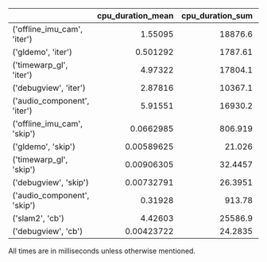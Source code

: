 |                             |   cpu_duration_mean |   cpu_duration_sum |   cpu_duration_std |   count |   wall_duration_mean |   wall_duration_sum |   wall_duration_std |   period_mean |   period_std |
|:----------------------------|--------------------:|-------------------:|-------------------:|--------:|---------------------:|--------------------:|--------------------:|--------------:|-------------:|
| ('offline_imu_cam', 'iter') |          1.55095    |         18876.6    |         4.70159    |   12171 |            3.59763   |          43786.7    |           12.1525   |   4.99966     |      12.5677 |
| ('gldemo', 'iter')          |          0.501292   |          1787.61   |         0.34703    |    3566 |           16.9671    |          60504.6    |            2.4799   |   0.00860905  |    1015.96   |
| ('timewarp_gl', 'iter')     |          4.97322    |         17804.1    |         2.31616    |    3580 |           16.6217    |          59505.7    |            5.13286  |   0.00396823  |     999.385  |
| ('debugview', 'iter')       |          2.87816    |         10367.1    |         0.880799   |    3602 |           16.6371    |          59926.8    |            4.53035  |   0.0040398   |    1001.21   |
| ('audio_component', 'iter') |          5.91551    |         16930.2    |         1.13952    |    2862 |           11.6307    |          33287.1    |            6.46098  |   0.00427028  |    1123.23   |
| ('offline_imu_cam', 'skip') |          0.0662985  |           806.919  |         0.150102   |   12171 |            1.36514   |          16615.1    |            2.71927  |   4.9996      |      13.425  |
| ('gldemo', 'skip')          |          0.00589625 |            21.026  |         0.0101373  |    3566 |            0.0262327 |             93.5459 |            1.19782  |   0.00884487  |    1015.95   |
| ('timewarp_gl', 'skip')     |          0.00906305 |            32.4457 |         0.0131443  |    3580 |            0.0334105 |            119.61   |            0.425267 |   0.00396712  |     999.386  |
| ('debugview', 'skip')       |          0.00732791 |            26.3951 |         0.00974922 |    3602 |            0.0150689 |             54.2782 |            0.169963 |   0.00404139  |    1001.21   |
| ('audio_component', 'skip') |          0.31928    |           913.78   |         0.293781   |    2862 |            9.29799   |          26610.8    |            6.08465  |  -0.000816989 |    1123.59   |
| ('slam2', 'cb')             |          4.42603    |         25586.9    |        14.732      |    5781 |           10.2098    |          59022.9    |           32.3222   |  10.4819      |      33.1461 |
| ('debugview', 'cb')         |          0.00423722 |            24.2835 |         0.00825365 |    5731 |            0.0358366 |            205.38   |            0.309371 |   0.0306867   |     793.173  |

All times are in milliseconds unless otherwise mentioned.